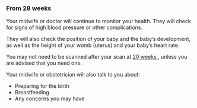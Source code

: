###  From 28 weeks

Your midwife or doctor will continue to monitor your health. They will check
for signs of high blood pressure or other complications.

They will also check the position of your baby and the baby’s development, as
well as the height of your womb (uterus) and your baby’s heart rate.

You may not need to be scanned after your scan at [ 20 weeks
](https://www2.hse.ie/wellbeing/child-health/17-to-20-weeks-pregnant.html) ,
unless you are advised that you need one.

Your midwife or obstetrician will also talk to you about:

  * Preparing for the birth 
  * Breastfeeding 
  * Any concerns you may have 
